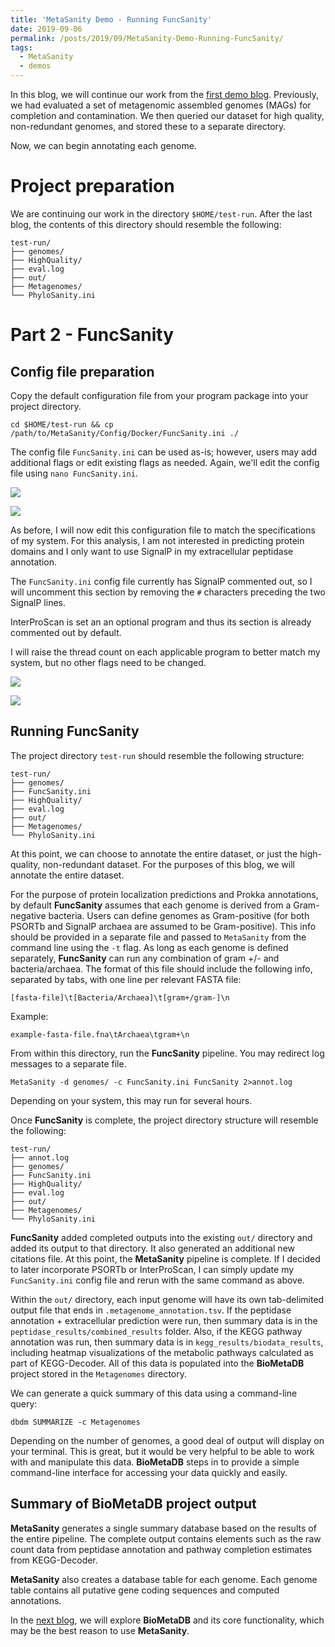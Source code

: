 ```yaml
---
title: 'MetaSanity Demo - Running FuncSanity'
date: 2019-09-06
permalink: /posts/2019/09/MetaSanity-Demo-Running-FuncSanity/
tags:
  - MetaSanity
  - demos
---
```


In this blog, we will continue our work from the [first demo blog](https://cjneely10.github.io/posts/2019/09/MetaSanity-Demo-Running-PhyloSanity/). Previously, we had evaluated a set of metagenomic assembled genomes (MAGs) for completion and contamination. We then queried our dataset for high quality, non-redundant genomes, and stored these to a separate directory.

Now, we can begin annotating each genome.

Project preparation
======
We are continuing our work in the directory `$HOME/test-run`. After the last blog, the contents of this directory should resemble the following:

<pre><code>test-run/
├── genomes/
├── HighQuality/
├── eval.log
├── out/
├── Metagenomes/
└── PhyloSanity.ini</code></pre>                         

Part 2 - FuncSanity
======

Config file preparation
------
Copy the default configuration file from your program package into your project directory.

`cd $HOME/test-run && cp /path/to/MetaSanity/Config/Docker/FuncSanity.ini ./`

The config file `FuncSanity.ini` can be used as-is; however, users may add additional flags or edit existing flags as needed. Again, we'll edit the config file using `nano FuncSanity.ini`.

![](https://cjneely10.github.io/files/FuncSanity-pre-1.png)

![](https://cjneely10.github.io/files/FuncSanity-pre-2.png)

As before, I will now edit this configuration file to match the specifications of my system. For this analysis, I am not interested in predicting protein domains and I only want to use SignalP in my extracellular peptidase annotation.

The `FuncSanity.ini` config file currently has SignalP commented out, so I will uncomment this section by removing the `#` characters preceding the two SignalP lines.

InterProScan is set an an optional program and thus its section is already commented out by default.

I will raise the thread count on each applicable program to better match my system, but no other flags need to be changed.

![](https://cjneely10.github.io/files/FuncSanity-post-1.png)

![](https://cjneely10.github.io/files/FuncSanity-post-2.png)

Running FuncSanity
------
The project directory `test-run` should resemble the following structure:

<pre><code>test-run/
├── genomes/
├── FuncSanity.ini
├── HighQuality/
├── eval.log
├── out/
├── Metagenomes/
└── PhyloSanity.ini</code></pre>

At this point, we can choose to annotate the entire dataset, or just the high-quality, non-redundant dataset. For the purposes of this blog, we will annotate the entire dataset.

For the purpose of protein localization predictions and Prokka annotations, by default **FuncSanity** assumes that each genome is derived from a Gram-negative bacteria. Users can define genomes as Gram-positive (for both PSORTb and SignalP archaea are assumed to be Gram-positive). This info should be provided in a separate file and passed to `MetaSanity` from the command line using the `-t` flag. As long as each genome is defined separately, **FuncSanity** can run any combination of gram +/- and bacteria/archaea. The format of this file should include the following info, separated by tabs, with one line per relevant FASTA file:

<pre><code>[fasta-file]\t[Bacteria/Archaea]\t[gram+/gram-]\n</code></pre> 

Example:

`example-fasta-file.fna\tArchaea\tgram+\n`

From within this directory, run the **FuncSanity** pipeline. You may redirect log messages to a separate file.

`MetaSanity -d genomes/ -c FuncSanity.ini FuncSanity 2>annot.log`

Depending on your system, this may run for several hours.

Once **FuncSanity** is complete, the project directory structure will resemble the following:

<pre><code>test-run/
├── annot.log	
├── genomes/
├── FuncSanity.ini
├── HighQuality/
├── eval.log
├── out/
├── Metagenomes/
└── PhyloSanity.ini</code></pre>

**FuncSanity** added completed outputs into the existing `out/` directory and added its output to that directory. It also generated an additional new citations file. At this point, the **MetaSanity** pipeline is complete. If I decided to later incorporate PSORTb or InterProScan, I can simply update my `FuncSanity.ini` config file and rerun with the same command as above.

Within the `out/` directory, each input genome will have its own tab-delimited output file that ends in `.metagenome_annotation.tsv`. If the peptidase annotation + extracellular prediction were run, then summary data is in the `peptidase_results/combined_results` folder. Also, if the KEGG pathway annotation was run, then summary data is in `kegg_results/biodata_results`, including heatmap visualizations of the metabolic pathways calculated as part of KEGG-Decoder. All of this data is populated into the **BioMetaDB** project stored in the `Metagenomes` directory.

We can generate a quick summary of this data using a command-line query:

`dbdm SUMMARIZE -c Metagenomes`

Depending on the number of genomes, a good deal of output will display on your terminal. This is great, but it would be very helpful to be able to work with and manipulate this data. **BioMetaDB** steps in to provide a simple command-line interface for accessing your data quickly and easily.

Summary of **BioMetaDB** project output
------
**MetaSanity** generates a single summary database based on the results of the entire pipeline. The complete output contains elements such as the raw count data from peptidase annotation and pathway completion estimates from KEGG-Decoder. 

**MetaSanity** also creates a database table for each genome. Each genome table contains all putative gene coding sequences and computed annotations.

In the [next blog](https://cjneely10.github.io/posts/2019/09/MetaSanity-demo-part-3/), we will explore **BioMetaDB** and its core functionality, which may be the best reason to use **MetaSanity**.
